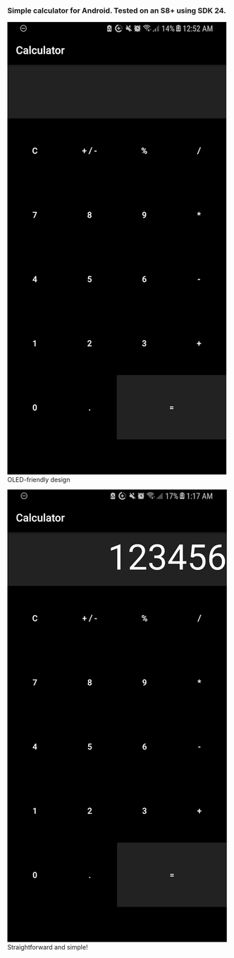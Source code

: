 ### Simple calculator for Android. Tested on an S8+ using SDK 24.

![./screenshots/1.png](./screenshots/1.png)
OLED-friendly design

![./screenshots/2.png](./screenshots/2.png)
Straightforward and simple!
